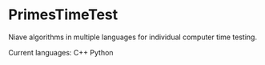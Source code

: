 # PrimesTimeTest
Niave algorithms in multiple languages for individual computer time testing.

Current languages:
C++
Python
